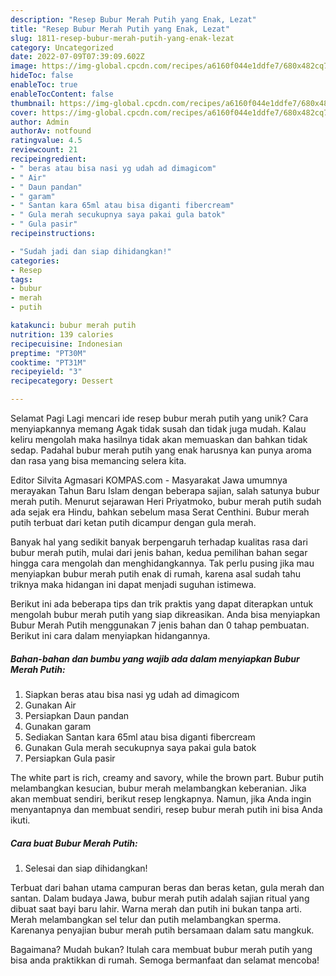 ```yaml
---
description: "Resep Bubur Merah Putih yang Enak, Lezat"
title: "Resep Bubur Merah Putih yang Enak, Lezat"
slug: 1811-resep-bubur-merah-putih-yang-enak-lezat
category: Uncategorized
date: 2022-07-09T07:39:09.602Z
image: https://img-global.cpcdn.com/recipes/a6160f044e1ddfe7/680x482cq70/bubur-merah-putih-foto-resep-utama.jpg
hideToc: false
enableToc: true
enableTocContent: false
thumbnail: https://img-global.cpcdn.com/recipes/a6160f044e1ddfe7/680x482cq70/bubur-merah-putih-foto-resep-utama.jpg
cover: https://img-global.cpcdn.com/recipes/a6160f044e1ddfe7/680x482cq70/bubur-merah-putih-foto-resep-utama.jpg
author: Admin
authorAv: notfound
ratingvalue: 4.5
reviewcount: 21
recipeingredient:
- " beras atau bisa nasi yg udah ad dimagicom"
- " Air"
- " Daun pandan"
- " garam"
- " Santan kara 65ml atau bisa diganti fibercream"
- " Gula merah secukupnya saya pakai gula batok"
- " Gula pasir"
recipeinstructions:

- "Sudah jadi dan siap dihidangkan!"
categories:
- Resep
tags:
- bubur
- merah
- putih

katakunci: bubur merah putih 
nutrition: 139 calories
recipecuisine: Indonesian
preptime: "PT30M"
cooktime: "PT31M"
recipeyield: "3"
recipecategory: Dessert

---
```



Selamat Pagi Lagi mencari ide resep bubur merah putih yang unik? Cara menyiapkannya memang Agak tidak susah dan tidak juga mudah. Kalau keliru mengolah maka hasilnya tidak akan memuaskan dan bahkan tidak sedap. Padahal bubur merah putih yang enak harusnya kan punya aroma dan rasa yang bisa memancing selera kita.


Editor Silvita Agmasari KOMPAS.com - Masyarakat Jawa umumnya merayakan Tahun Baru Islam dengan beberapa sajian, salah satunya bubur merah putih. Menurut sejarawan Heri Priyatmoko, bubur merah putih sudah ada sejak era Hindu, bahkan sebelum masa Serat Centhini. Bubur merah putih terbuat dari ketan putih dicampur dengan gula merah.

Banyak hal yang sedikit banyak berpengaruh terhadap kualitas rasa dari bubur merah putih, mulai dari jenis bahan, kedua pemilihan bahan segar hingga cara mengolah dan menghidangkannya. Tak perlu pusing jika mau menyiapkan bubur merah putih enak di rumah, karena asal sudah tahu triknya maka hidangan ini dapat menjadi suguhan istimewa.


Berikut ini ada beberapa tips dan trik praktis yang dapat diterapkan untuk mengolah bubur merah putih yang siap dikreasikan. Anda bisa menyiapkan Bubur Merah Putih menggunakan 7 jenis bahan dan 0 tahap pembuatan. Berikut ini cara dalam menyiapkan hidangannya.

<!--inarticleads1-->

##### Bahan-bahan dan bumbu yang wajib ada dalam menyiapkan Bubur Merah Putih:

1. Siapkan  beras atau bisa nasi yg udah ad dimagicom
1. Gunakan  Air
1. Persiapkan  Daun pandan
1. Gunakan  garam
1. Sediakan  Santan kara 65ml atau bisa diganti fibercream
1. Gunakan  Gula merah secukupnya saya pakai gula batok
1. Persiapkan  Gula pasir


The white part is rich, creamy and savory, while the brown part. Bubur putih melambangkan kesucian, bubur merah melambangkan keberanian. Jika akan membuat sendiri, berikut resep lengkapnya. Namun, jika Anda ingin menyantapnya dan membuat sendiri, resep bubur merah putih ini bisa Anda ikuti. 

<!--inarticleads2-->

##### Cara buat Bubur Merah Putih:


1. Selesai dan siap dihidangkan!

Terbuat dari bahan utama campuran beras dan beras ketan, gula merah dan santan. Dalam budaya Jawa, bubur merah putih adalah sajian ritual yang dibuat saat bayi baru lahir. Warna merah dan putih ini bukan tanpa arti. Merah melambangkan sel telur dan putih melambangkan sperma. Karenanya penyajian bubur merah putih bersamaan dalam satu mangkuk. 

Bagaimana? Mudah bukan? Itulah cara membuat bubur merah putih yang bisa anda praktikkan di rumah. Semoga bermanfaat dan selamat mencoba!
